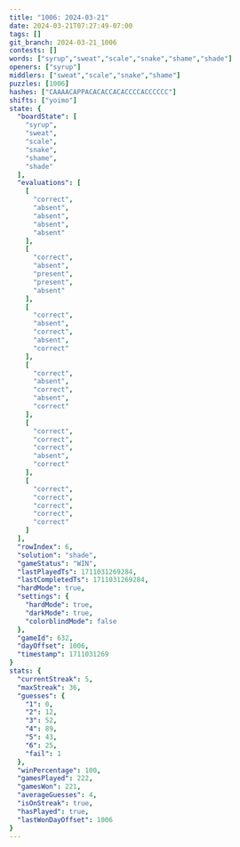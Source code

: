 ```yaml
---
title: "1006: 2024-03-21"
date: 2024-03-21T07:27:49-07:00
tags: []
git_branch: 2024-03-21_1006
contests: []
words: ["syrup","sweat","scale","snake","shame","shade"]
openers: ["syrup"]
middlers: ["sweat","scale","snake","shame"]
puzzles: [1006]
hashes: ["CAAAACAPPACACACCACACCCCACCCCCC"]
shifts: ["yoimo"]
state: {
  "boardState": [
    "syrup",
    "sweat",
    "scale",
    "snake",
    "shame",
    "shade"
  ],
  "evaluations": [
    [
      "correct",
      "absent",
      "absent",
      "absent",
      "absent"
    ],
    [
      "correct",
      "absent",
      "present",
      "present",
      "absent"
    ],
    [
      "correct",
      "absent",
      "correct",
      "absent",
      "correct"
    ],
    [
      "correct",
      "absent",
      "correct",
      "absent",
      "correct"
    ],
    [
      "correct",
      "correct",
      "correct",
      "absent",
      "correct"
    ],
    [
      "correct",
      "correct",
      "correct",
      "correct",
      "correct"
    ]
  ],
  "rowIndex": 6,
  "solution": "shade",
  "gameStatus": "WIN",
  "lastPlayedTs": 1711031269284,
  "lastCompletedTs": 1711031269284,
  "hardMode": true,
  "settings": {
    "hardMode": true,
    "darkMode": true,
    "colorblindMode": false
  },
  "gameId": 632,
  "dayOffset": 1006,
  "timestamp": 1711031269
}
stats: {
  "currentStreak": 5,
  "maxStreak": 36,
  "guesses": {
    "1": 0,
    "2": 12,
    "3": 52,
    "4": 89,
    "5": 43,
    "6": 25,
    "fail": 1
  },
  "winPercentage": 100,
  "gamesPlayed": 222,
  "gamesWon": 221,
  "averageGuesses": 4,
  "isOnStreak": true,
  "hasPlayed": true,
  "lastWonDayOffset": 1006
}
---
```

<!-- more -->
